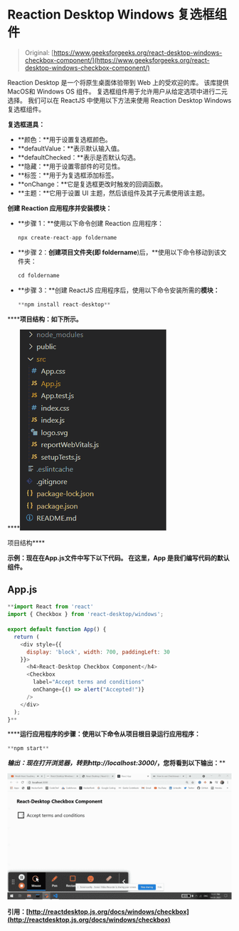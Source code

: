 # Reaction Desktop Windows 复选框组件

> Original: [https://www.geeksforgeeks.org/react-desktop-windows-checkbox-component/](https://www.geeksforgeeks.org/react-desktop-windows-checkbox-component/)

Reaction Desktop 是一个将原生桌面体验带到 Web 上的受欢迎的库。 该库提供MacOS和 Windows OS 组件。 复选框组件用于允许用户从给定选项中进行二元选择。 我们可以在 ReactJS 中使用以下方法来使用 Reaction Desktop Windows 复选框组件。

**复选框道具：**

*   **颜色：**用于设置复选框颜色。
*   **defaultValue：**表示默认输入值。
*   **defaultChecked：**表示是否默认勾选。
*   **隐藏：**用于设置零部件的可见性。
*   **标签：**用于为复选框添加标签。
*   **onChange：**它是复选框更改时触发的回调函数。
*   **主题：**它用于设置 UI 主题，然后该组件及其子元素使用该主题。

**创建 Reaction 应用程序并安装模块：**

*   **步骤 1：**使用以下命令创建 Reaction 应用程序：

    ```jsx
    npx create-react-app foldername
    ```

*   **步骤 2：**创建项目文件夹(即 foldername**)后，**使用以下命令移动到该文件夹：

    ```jsx
    cd foldername
    ```

*   **步骤 3：**创建 ReactJS 应用程序后，使用以下命令安装所需的****模块：****

    ```jsx
    **npm install react-desktop**
    ```

******项目结构：**如下所示。****

****![](img/f04ae0d8b722a9fff0bd9bd138b29c23.png)

项目结构**** 

******示例：**现在在**App.js**文件中写下以下代码。 在这里，App 是我们编写代码的默认组件。****

## ****App.js****

```jsx
**import React from 'react'
import { Checkbox } from 'react-desktop/windows';

export default function App() {
  return (
    <div style={{
      display: 'block', width: 700, paddingLeft: 30
    }}>
      <h4>React-Desktop Checkbox Component</h4>
      <Checkbox
        label="Accept terms and conditions"
        onChange={() => alert("Accepted!")}
      />
    </div>
  );
}**
```

******运行应用程序的步骤：**使用以下命令从项目根目录运行应用程序：****

```jsx
**npm start**
```

******输出：**现在打开浏览器，转到***http://localhost:3000/***，您将看到以下输出：****

****![](img/99753d458a1ed8de1ed32c5b9fdba5ed.png)****

******引用：**[http://reactdesktop.js.org/docs/windows/checkbox](http://reactdesktop.js.org/docs/windows/checkbox)****